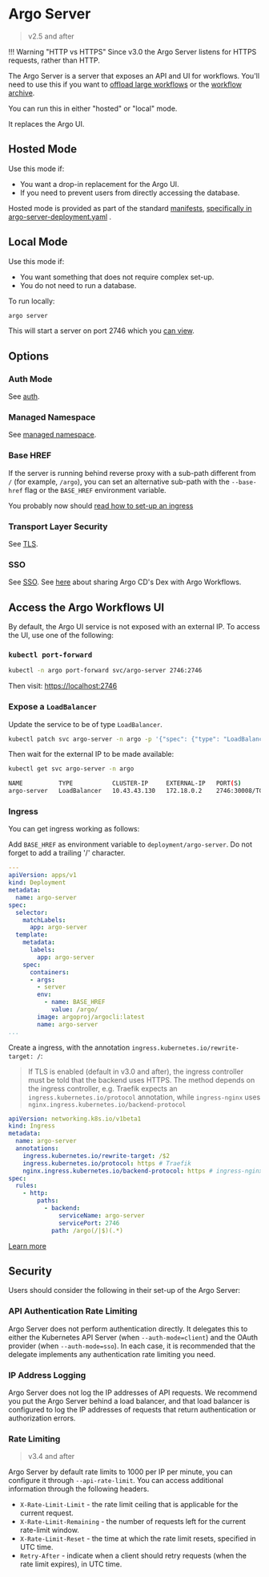 # Argo Server

> v2.5 and after

!!! Warning "HTTP vs HTTPS"
    Since v3.0 the Argo Server listens for HTTPS requests, rather than HTTP.

The Argo Server is a server that exposes an API and UI for workflows. You'll need to use this if you want to [offload large workflows](offloading-large-workflows.md) or the [workflow archive](workflow-archive.md).

You can run this in either "hosted" or "local" mode.

It replaces the Argo UI.

## Hosted Mode

Use this mode if:

* You want a drop-in replacement for the Argo UI.
* If you need to prevent users from directly accessing the database.

Hosted mode is provided as part of the standard [manifests](https://github.com/argoproj/argo-workflows/blob/master/manifests), [specifically in argo-server-deployment.yaml](https://github.com/argoproj/argo-workflows/blob/master/manifests/base/argo-server/argo-server-deployment.yaml) .

## Local Mode

Use this mode if:

* You want something that does not require complex set-up.
* You do not need to run a database.

To run locally:

```bash
argo server
```

This will start a server on port 2746 which you [can view](https://localhost:2746).

## Options

### Auth Mode

See [auth](argo-server-auth-mode.md).

### Managed Namespace

See [managed namespace](managed-namespace.md).

### Base HREF

If the server is running behind reverse proxy with a sub-path different from `/` (for example,
`/argo`), you can set an alternative sub-path with the `--base-href` flag or the `BASE_HREF`
environment variable.

You probably now should [read how to set-up an ingress](#ingress)

### Transport Layer Security

See [TLS](tls.md).

### SSO

See [SSO](argo-server-sso.md). See [here](argo-server-sso-argocd.md) about sharing Argo CD's Dex with Argo Workflows.

## Access the Argo Workflows UI

By default, the Argo UI service is not exposed with an external IP. To access the UI, use one of the
following:

### `kubectl port-forward`

```bash
kubectl -n argo port-forward svc/argo-server 2746:2746
```

Then visit: <https://localhost:2746>

### Expose a `LoadBalancer`

Update the service to be of type `LoadBalancer`.

```bash
kubectl patch svc argo-server -n argo -p '{"spec": {"type": "LoadBalancer"}}'
```

Then wait for the external IP to be made available:

```bash
kubectl get svc argo-server -n argo
```

```bash
NAME          TYPE           CLUSTER-IP     EXTERNAL-IP   PORT(S)          AGE
argo-server   LoadBalancer   10.43.43.130   172.18.0.2    2746:30008/TCP   18h
```

### Ingress

You can get ingress working as follows:

Add `BASE_HREF` as environment variable to `deployment/argo-server`. Do not forget to add a trailing '/' character.

```yaml
---
apiVersion: apps/v1
kind: Deployment
metadata:
  name: argo-server
spec:
  selector:
    matchLabels:
      app: argo-server
  template:
    metadata:
      labels:
        app: argo-server
    spec:
      containers:
      - args:
        - server
        env:
          - name: BASE_HREF
            value: /argo/
        image: argoproj/argocli:latest
        name: argo-server
...
```

Create a ingress, with the annotation `ingress.kubernetes.io/rewrite-target: /`:

>If TLS is enabled (default in v3.0 and after), the ingress controller must be told
>that the backend uses HTTPS. The method depends on the ingress controller, e.g.
>Traefik expects an `ingress.kubernetes.io/protocol` annotation, while `ingress-nginx`
>uses `nginx.ingress.kubernetes.io/backend-protocol`

```yaml
apiVersion: networking.k8s.io/v1beta1
kind: Ingress
metadata:
  name: argo-server
  annotations:
    ingress.kubernetes.io/rewrite-target: /$2
    ingress.kubernetes.io/protocol: https # Traefik
    nginx.ingress.kubernetes.io/backend-protocol: https # ingress-nginx
spec:
  rules:
    - http:
        paths:
          - backend:
              serviceName: argo-server
              servicePort: 2746
            path: /argo(/|$)(.*)
```

[Learn more](https://github.com/argoproj/argo-workflows/issues/3080)

## Security

Users should consider the following in their set-up of the Argo Server:

### API Authentication Rate Limiting

Argo Server does not perform authentication directly. It delegates this to either the Kubernetes API Server (when `--auth-mode=client`) and the OAuth provider (when `--auth-mode=sso`). In each case, it is recommended that the delegate implements any authentication rate limiting you need.

### IP Address Logging

Argo Server does not log the IP addresses of API requests. We recommend you put the Argo Server behind a load balancer, and that load balancer is configured to log the IP addresses of requests that return authentication or authorization errors.

### Rate Limiting

> v3.4 and after

Argo Server by default rate limits to 1000 per IP per minute, you can configure it through `--api-rate-limit`. You can access additional information through the following headers.
* `X-Rate-Limit-Limit` - the rate limit ceiling that is applicable for the current request.
* `X-Rate-Limit-Remaining` - the number of requests left for the current rate-limit window.
* `X-Rate-Limit-Reset` - the time at which the rate limit resets, specified in UTC time.
* `Retry-After` - indicate when a client should retry requests (when the rate limit expires), in UTC time.
